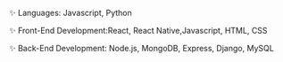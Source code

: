 ✨ Languages: Javascript, Python

✨ Front-End Development:React, React Native,Javascript, HTML, CSS

✨ Back-End Development: Node.js, MongoDB, Express, Django, MySQL
